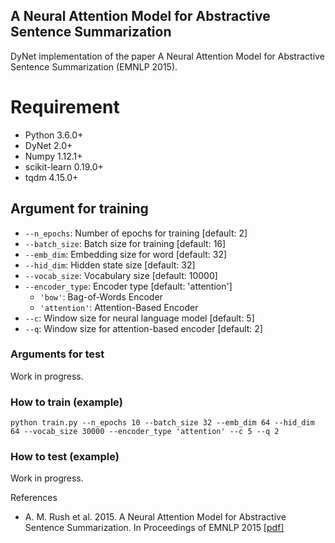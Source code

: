 ## A Neural Attention Model for Abstractive Sentence Summarization
DyNet implementation of the paper A Neural Attention Model for Abstractive Sentence Summarization (EMNLP 2015).

# Requirement
- Python 3.6.0+
- DyNet 2.0+
- Numpy 1.12.1+
- scikit-learn 0.19.0+
- tqdm 4.15.0+

## Argument for training
- `--n_epochs`: Number of epochs for training [default: 2]
- `--batch_size`: Batch size for training [default: 16]
- `--emb_dim`: Embedding size for word [default: 32]
- `--hid_dim`: Hidden state size [default: 32]
- `--vocab_size`: Vocabulary size [default: 10000]
- `--encoder_type`: Encoder type [default: \'attention\']
    - `'bow'`: Bag-of-Words Encoder
    - `'attention'`: Attention-Based Encoder
- `--c`: Window size for neural language model [default: 5]
- `--q`: Window size for attention-based encoder [default: 2]

### Arguments for test
Work in progress.

### How to train (example)
```
python train.py --n_epochs 10 --batch_size 32 --emb_dim 64 --hid_dim 64 --vocab_size 30000 --encoder_type 'attention' --c 5 --q 2
```

### How to test (example)
Work in progress.

References
- A. M. Rush et al. 2015. A Neural Attention Model for Abstractive Sentence Summarization. In Proceedings of EMNLP 2015 \[[pdf\]](http://aclweb.org/anthology/D/D15/D15-1044.pdf)
